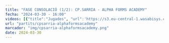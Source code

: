 ```yaml
---
title: "FASE CONSOLACIÓ (1/2): CP.SARRIA - ALPHA FORMS ACADEMY"
fecha: "2024-03-30 - 16:00"
videos: [{"title":"Jugades", "url":'https://s3.eu-central-1.wasabisys.com/cpsarria/T23-24/mic2024/mic20240330-cpsarria-alphaformsacademy.mp4'}]
url: "partits/cpsarria-alphaformsacademy"
marcador: "img/cpsarria-alphaformsacademy.png"
date: 2024-03-30
---
```

